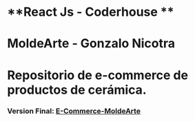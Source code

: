 # **React Js - Coderhouse **

# MoldeArte - Gonzalo Nicotra

# Repositorio de e-commerce de productos de cerámica.

### Version Final: [E-Commerce-MoldeArte](https://molde-arte-nicotra.vercel.app/)